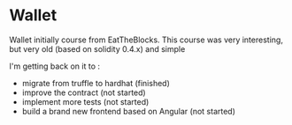 # Wallet
 Wallet initially course from EatTheBlocks.
 This course was very interesting, but very old (based on solidity 0.4.x) and simple

 I'm getting back on it to :
 - migrate from truffle to hardhat              (finished)
 - improve the contract                         (not started)
 - implement more tests                         (not started)
 - build a brand new frontend based on Angular  (not started)
